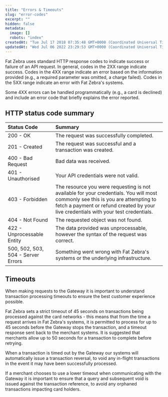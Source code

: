 ```yaml
---
title: "Errors & Timeouts"
slug: "error-codes"
excerpt: ""
hidden: false
metadata: 
  image: []
  robots: "index"
createdAt: "Tue Jul 17 2018 07:35:48 GMT+0000 (Coordinated Universal Time)"
updatedAt: "Wed Jul 06 2022 23:29:53 GMT+0000 (Coordinated Universal Time)"
---
```

Fat Zebra uses standard HTTP response codes to indicate success or failure of an API request. In general, codes in the 2XX range indicate success. Codes in the 4XX range indicate an error based on the information provided (e.g., a required parameter was omitted, a charge failed). Codes in the 5XX range indicate an error with Fat Zebra's systems. 

Some 4XX errors can be handled programmatically (e.g., a card is declined) and include an error code that briefly explains the error reported.

## HTTP status code summary

| Status Code                        | Summary                                                                                                                                                                                                                 |
| :--------------------------------- | :---------------------------------------------------------------------------------------------------------------------------------------------------------------------------------------------------------------------- |
| 200 - OK                           | The request was successfully completed.                                                                                                                                                                                 |
| 201 - Created                      | The request was successful and a transaction was created.                                                                                                                                                               |
| 400 - Bad Request                  | Bad data was received.                                                                                                                                                                                                  |
| 401 - Unauthorised                 | Your API credentials were not valid.                                                                                                                                                                                    |
| 403 - Forbidden                    | The resource you were requesting is not available for your credentials. You will most commonly see this is you are attempting to fetch a payment or refund created by your live credentials with your test credentials. |
| 404 - Not Found                    | The requested object was not found.                                                                                                                                                                                     |
| 422 - Unprocessable Entity         | The data provided was unprocessable, however the syntax of the request was correct.                                                                                                                                     |
| 500, 502, 503, 504 - Server Errors | Something went wrong with Fat Zebra's systems or the underlying infrastructure.                                                                                                                                         |

## Timeouts

When making requests to the Gateway it is important to understand transaction processing timeouts to ensure the best customer experience possible.

Fat Zebra sets a strict timeout of 45 seconds on transactions being processed against the card networks - this means that from the time a request arrives in Fat Zebra's systems, it is permitted to process for up to 45 seconds before the Gateway stops the transaction, and a timeout response sent back to the merchant systems. It is suggested that merchants allow up to 50 seconds for a transaction to complete before retrying.

When a transaction is timed out by the Gateway our systems will automatically issue a transaction reversal, to void any in-flight transactions in the event it may have been successfully processed.

If a merchant chooses to use a lower timeout when communicating with the Gateway it is important to ensure that a query and subsequent void is issued against the transaction reference, to avoid any orphaned transactions impacting card holders.
